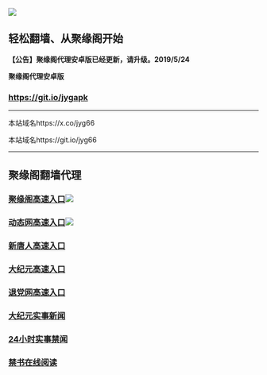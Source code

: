 ![](https://raw.githubusercontent.com/hao369/a/master/j.jpg)



## 轻松翻墙、从聚缘阁开始



**【公告】聚缘阁代理安卓版已经更新，请升级。2019/5/24**

 
**聚缘阁代理安卓版**
### https://git.io/jygapk  

***

本站域名https://x.co/jyg66 

本站域名https://git.io/jyg66



***




## 聚缘阁翻墙代理 


### [聚缘阁高速入口](https://j2.fdy4y.ml/)![](https://raw.githubusercontent.com/hao369/a/master/jyg.gif)

### [动态网高速入口](https://j2.fdy4y.ml/)![](https://raw.githubusercontent.com/hao369/a/master/jygdl.gif)


### [新唐人高速入口](https://j2.fdy4y.ml/)

### [大纪元高速入口](https://j2.fdy4y.ml/)

### [退党网高速入口](https://j2.fdy4y.ml/)




### [大纪元实事新闻](https://git.io/fjmgE)

### [24小时实事禁闻](https://git.io/fj3Go)

### [禁书在线阅读](https://git.io/fjJ5Z)







